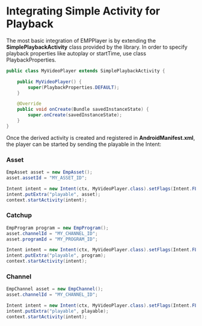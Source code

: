 # Integrating Simple Activity for Playback

The most basic integration of EMPPlayer is by extending the **SimplePlaybackActivity** class provided by the library.
In order to specify playback properties like autoplay or startTime, use class PlaybackProperties.
 
```java
public class MyVideoPlayer extends SimplePlaybackActivity {

    public MyVideoPlayer() {
        super(PlaybackProperties.DEFAULT);
    }

    @Override
    public void onCreate(Bundle savedInstanceState) {
        super.onCreate(savedInstanceState);
    }
}
```

Once the derived activity is created and registered in **AndroidManifest.xml**, the player can be started by sending the playable in the Intent:

### **Asset**

```java
EmpAsset asset = new EmpAsset();
asset.assetId = "MY_ASSET_ID";

Intent intent = new Intent(ctx, MyVideoPlayer.class).setFlags(Intent.FLAG_ACTIVITY_NEW_TASK);
intent.putExtra("playable", asset);
context.startActivity(intent);
```

### **Catchup**

```java
EmpProgram program = new EmpProgram();
asset.channelId = "MY_CHANNEL_ID";
asset.programId = "MY_PROGRAM_ID";

Intent intent = new Intent(ctx, MyVideoPlayer.class).setFlags(Intent.FLAG_ACTIVITY_NEW_TASK);
intent.putExtra("playable", program);
context.startActivity(intent);
```

### **Channel**

```java
EmpChannel asset = new EmpChannel();
asset.channelId = "MY_CHANNEL_ID";

Intent intent = new Intent(ctx, MyVideoPlayer.class).setFlags(Intent.FLAG_ACTIVITY_NEW_TASK);
intent.putExtra("playable", playable);
context.startActivity(intent);
```